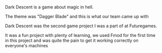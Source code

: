 <!-- ### Dark Descent -->

Dark Descent is a game about magic in hell. 

The theme was "Dagger Blade" and this is what our team came up with

Dark Descent was the second game project I was a part of at Futuregames.

It was a fun project with plenty of learning, we used Fmod for the first time in this project and was quite the pain to get it working correctly on everyone's machines